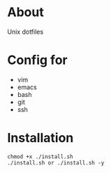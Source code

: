About
=========
Unix dotfiles

Config for
=========
- vim
- emacs
- bash
- git
- ssh

Installation
=========
```
chmod +x ./install.sh
./install.sh or ./install.sh -y
```
